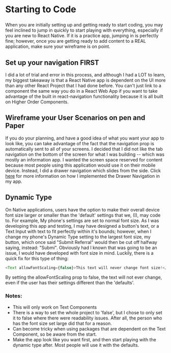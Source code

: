 # Starting to Code

### 

When you are initially setting up and getting ready to start coding,  you may feel inclined to jump in quickly to start playing with everything, especially if you are new to React Native. If it is a practice app, jumping in is perfectly fine; however, once you are getting ready to add content to a REAL application, make sure your wireframe is on point. 

## Set up your navigation FIRST

I did a lot of trial and error in this process, and although I had a LOT to learn, my biggest takeaway is that a React Native app is dependent on the UI more than any other React Project that I had done before. You can't just link to a component the same way you do in a React Web App if you want to take advantage of the built in react-navigation functionality because it is all built on Higher Order Components. 

## Wireframe your User Scenarios on pen and Paper

If you do your planning, and have a good idea of what you want your app to look like, you can take advantage of the fact that the navigation prop is automatically sent to all of your screens. I decided that I did not like the tab navigation on the bottom of the screen for what I was building -- which was mostly an information app. I wanted the screen space reserved for content because most people using this application would use it on their mobile device. Instead, I did a drawer navigation which slides from the side. Click [here](#) for more information on how I implemented the Drawer Navigation in my app. 

## Dynamic Type

On Native applications, users have the option to make their overall device font size larger or smaller than the 'default' settings that we, (I),  may code to. For example, My phone's settings are set to normal font size. As I was developing this app and testing, I may have designed a button's text, or a Text Input with text to fit perfectly within it's bounds; however, when I change my phone's Dynamic Type setting to the largest font size, my button, which once said "Submit Referral" would then be cut off halfway saying, instead: "Submi". Obviously had I known that was going to be an issue, I would have developed with font size in mind. Luckily, there is a quick fix for this type of thing:

```js
<Text allowFontScaling={false}>This text will never change font size!</Text>
```

By setting the allowFontScaling prop to false, the text will not ever change, even if the user has their settings different than the 'defaults'.

### Notes:
- This will only work on Text Components
- There is a way to set the whole project to 'false', but I chose to only set it to false where there were readability issues. After all, the person who has the font size set large did that for a reason. 
- Can become tricky when using packages that are dependent on the Text Component, so be aware from the start.
- Make the app look like you want first, and then start playing with the dynamic type after. Most people will use it with the defaults.